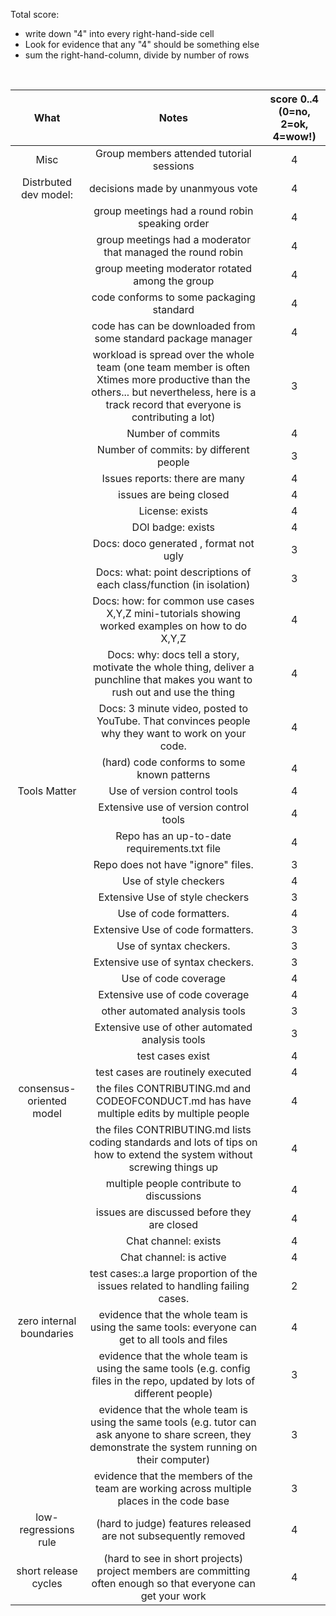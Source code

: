 
Total score: 
- write down "4" into every right-hand-side cell
- Look for evidence that any "4" should be something else
- sum the right-hand-column, divide by number of rows 

<br clear=all>

|           What           |                                                                                           Notes                                                                                          | score 0..4 (0=no, 2=ok, 4=wow!) |
|:------------------------:|:----------------------------------------------------------------------------------------------------------------------------------------------------------------------------------------:|:-------------------------------:|
| Misc                     | Group members attended tutorial sessions                                                                                                                                                 |                               4 |
| Distrbuted dev model:    | decisions made by unanmyous vote                                                                                                                                                        |                               4 |
|                          | group meetings had a round robin speaking order                                                                                                                                          |                               4 |
|                          | group meetings had a moderator that managed the round robin                                                                                                                              |                               4 |
|                          | group meeting moderator rotated among the group                                                                                                                                          |                               4 |
|                          | code conforms to some packaging standard                                                                                                                                                 |                               4 |
|                          | code has can be downloaded from some standard package manager                                                                                                                            |                               4 |
|                          | workload is spread over the whole team (one team member is often Xtimes more productive than the others... but nevertheless, here is a track record that everyone is contributing a lot) |                               3 |
|                          | Number of commits                                                                                                                                                                        |                               4 |
|                          | Number of commits: by different people                                                                                                                                                   |                               3 |
|                          | Issues reports: there are many                                                                                                                                                           |                               4 |
|                          | issues are being closed                                                                                                                                                                  |                               4 |
|                          | License: exists                                                                                                                                                                          |                               4 |
|                          | DOI badge: exists                                                                                                                                                                        |                               4 |
|                          | Docs: doco generated , format not ugly                                                                                                                                                   |                               3 |
|                          | Docs: what: point descriptions of each class/function (in isolation)                                                                                                                     |                               3 |
|                          | Docs: how: for common use cases X,Y,Z mini-tutorials showing worked examples on how to do X,Y,Z                                                                                          |                               4 |
|                          | Docs: why: docs tell a story, motivate the whole thing, deliver a punchline that makes you want to rush out and use the thing                                                            |                               4 |
|                          | Docs: 3 minute video, posted to YouTube. That convinces people why they want to work on your code.                                                                                       |                               4 |
|                          | (hard) code conforms to some known patterns                                                                                                                                              |                               4 |
| Tools Matter             | Use of version control tools                                                                                                                                                             |                               4 |
|                          | Extensive use of version control tools                                                                                                                                                   |                               4 |
|                          | Repo has an up-to-date requirements.txt file                                                                                                                                             |                               4 |
|                          | Repo does not have "ignore" files.                                                                                                                                                       |                               3 |
|                          | Use of style checkers                                                                                                                                                                    |                               4 |
|                          | Extensive Use of style checkers                                                                                                                                                          |                               3 |
|                          | Use of code formatters.                                                                                                                                                                  |                               4 |
|                          | Extensive Use of code formatters.                                                                                                                                                        |                               3 |
|                          | Use of syntax checkers.                                                                                                                                                                  |                               3 |
|                          | Extensive use of syntax checkers.                                                                                                                                                        |                               3 |
|                          | Use of code coverage                                                                                                                                                                     |                               4 |
|                          | Extensive use of code coverage                                                                                                                                                           |                               4 |
|                          | other automated analysis tools                                                                                                                                                           |                               3 |
|                          | Extensive use of other automated analysis tools                                                                                                                                          |                               3 |
|                          | test cases exist                                                                                                                                                                         |                               4 |
|                          | test cases are routinely executed                                                                                                                                                        |                               4 |
| consensus-oriented model | the files CONTRIBUTING.md and CODEOFCONDUCT.md has have multiple edits by multiple people                                                                                                |                               4 |
|                          | the files CONTRIBUTING.md lists coding standards and lots of tips on how to extend the system without screwing things up                                                                 |                               4 |
|                          | multiple people contribute to discussions                                                                                                                                                |                               4 |
|                          | issues are discussed before they are closed                                                                                                                                              |                               4 |
|                          | Chat channel: exists                                                                                                                                                                     |                               4 |
|                          | Chat channel: is active                                                                                                                                                                  |                               4 |
|                          | test cases:.a large proportion of the issues related to handling failing cases.                                                                                                          |                               2 |
| zero internal boundaries | evidence that the whole team is using the same tools: everyone can get to all tools and files                                                                                            |                               4 |
|                          | evidence that the whole team is using the same tools (e.g. config files in the repo, updated by lots of different people)                                                                |                               3 |
|                          | evidence that the whole team is using the same tools (e.g. tutor can ask anyone to share screen, they demonstrate the system running on their computer)                                  |                               3 |
|                          | evidence that the members of the team are working across multiple places in the code base                                                                                                |                               3 |
| low-regressions rule     | (hard to judge) features released are not subsequently removed                                                                                                                           |                               4 |
| short release cycles     | (hard to see in short projects) project members are committing often enough so that everyone can get your work                                                                           |                               4 |
